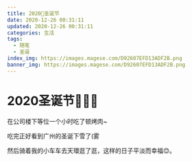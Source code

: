 ```yaml
---
title: 2020🎄圣诞节
date: 2020-12-26 00:31:11
updated: 2020-12-26 00:31:11
categories: 生活
tags: 
  - 随笔
  - 圣诞
index_img: https://images.magese.com/D92607EFD13ADF2B.png
banner_img: https://images.magese.com/D92607EFD13ADF2B.png
---
```


# 2020圣诞节🎄🎄🎄

在公司楼下等位一个小时吃了顿烤肉~

[](https://images.magese.com/FF473E5A3145B313.jpg)


吃完正好看到广州的圣诞下雪了(雾

[](https://images.magese.com/D92607EFD13ADF2B.png)
[](https://images.magese.com/067F9A063BDFDC6E.png)


然后骑着我的小车车去天環逛了逛，这样的日子平淡而幸福😊。
